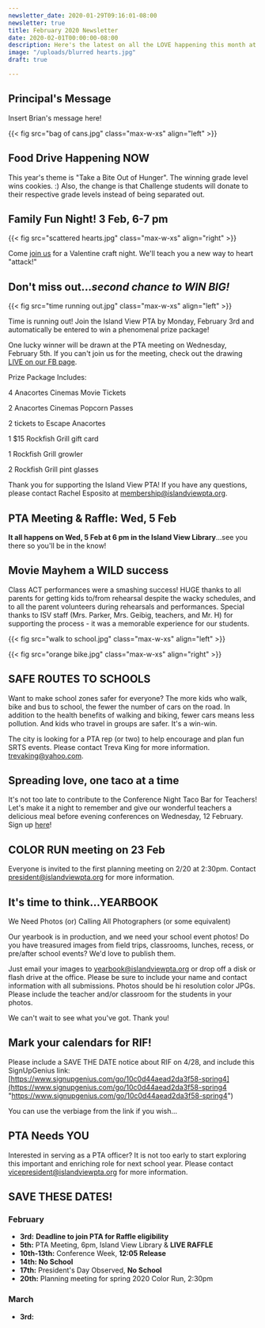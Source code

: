 ```yaml
---
newsletter_date: 2020-01-29T09:16:01-08:00
newsletter: true
title: February 2020 Newsletter
date: 2020-02-01T00:00:00-08:00
description: Here's the latest on all the LOVE happening this month at Island View!
image: "/uploads/blurred hearts.jpg"
draft: true

---
```

## Principal's Message

Insert Brian's message here!

{{< fig src="bag of cans.jpg" class="max-w-xs" align="left" >}}

## Food Drive Happening NOW

This year's theme is "Take a Bite Out of Hunger". The winning grade level wins cookies. :) Also, the change is that Challenge students will donate to their respective grade levels instead of being separated out.

## Family Fun Night! 3 Feb, 6-7 pm

{{< fig src="scattered hearts.jpg" class="max-w-xs" align="right" >}}

Come [join us](https://www.facebook.com/events/755958311580824/) for a Valentine craft night. We'll teach you a new way to heart "attack!"

## Don't miss out...**_second chance_** **_to WIN BIG!_**

{{< fig src="time running out.jpg" class="max-w-xs" align="left" >}}

Time is running out! Join the Island View PTA by Monday, February 3rd and automatically be entered to win a phenomenal prize package!

One lucky winner will be drawn at the PTA meeting on Wednesday, February 5th. If you can't join us for the meeting, check out the drawing [LIVE on our FB page](https://www.facebook.com/IslandViewPTA/).

Prize Package Includes:

4 Anacortes Cinemas Movie Tickets

2 Anacortes Cinemas Popcorn Passes

2 tickets to Escape Anacortes

1 $15 Rockfish Grill gift card

1 Rockfish Grill growler

2 Rockfish Grill pint glasses

Thank you for supporting the Island View PTA! If you have any questions, please contact Rachel Esposito at [membership@islandviewpta.org](mailto:membership@islandviewpta.org).

## PTA Meeting & Raffle: Wed, 5 Feb

**It all happens on Wed, 5 Feb at 6 pm in the Island View Library**...see you there so you'll be in the know!

## Movie Mayhem a WILD success

Class ACT performances were a smashing success! HUGE thanks to all parents for getting kids to/from rehearsal despite the wacky schedules, and to all the parent volunteers during rehearsals and performances. Special thanks to ISV staff (Mrs. Parker, Mrs. Geibig, teachers, and Mr. H) for supporting the process - it was a memorable experience for our students.

{{< fig src="walk to school.jpg" class="max-w-xs" align="left" >}}

{{< fig src="orange bike.jpg" class="max-w-xs" align="right" >}}

## SAFE ROUTES TO SCHOOLS

Want to make school zones safer for everyone? The more kids who walk, bike and bus to school, the fewer the number of cars on the road. In addition to the health benefits of walking and biking, fewer cars means less pollution. And kids who travel in groups are safer. It's a win-win.

The city is looking for a PTA rep (or two) to help encourage and plan fun SRTS events. Please contact Treva King for more information. [trevaking@yahoo.com](mailto:trevaking@yahoo.com).

## Spreading love, one taco at a time

It's not too late to contribute to the Conference Night Taco Bar for Teachers! Let's make it a night to remember and give our wonderful teachers a delicious meal before evening conferences on Wednesday, 12 February. Sign up [here](https://www.signupgenius.com/go/10C0D44AEAD2DA3F58-conference6)!

## COLOR RUN meeting on 23 Feb

Everyone is invited to the first planning meeting on 2/20 at 2:30pm. Contact [president@islandviewpta.org](mailto:president@islandviewpta.org) for more information.

## It's time to think...YEARBOOK

We Need Photos (or) Calling All Photographers (or some equivalent)

Our yearbook is in production, and we need your school event photos! Do you have treasured images from field trips, classrooms, lunches, recess, or pre/after school events? We'd love to publish them.

Just email your images to [yearbook@islandviewpta.org](mailto:yearbook@islandviewpta.org) or drop off a disk or flash drive at the office. Please be sure to include your name and contact information with all submissions. Photos should be hi resolution color JPGs. Please include the teacher and/or classroom for the students in your photos.

We can't wait to see what you've got. Thank you!

## Mark your calendars for RIF!

Please include a SAVE THE DATE notice about RIF on 4/28, and include this SignUpGenius link: [https://www.signupgenius.com/go/10c0d44aead2da3f58-spring4](https://www.signupgenius.com/go/10c0d44aead2da3f58-spring4 "https://www.signupgenius.com/go/10c0d44aead2da3f58-spring4")

You can use the verbiage from the link if you wish...

## PTA Needs YOU

Interested in serving as a PTA officer? It is not too early to start exploring this important and enriching role for next school year. Please contact [vicepresident@islandviewpta.org](mailto:vicepresident@islandviewpta.org) for more information.

## SAVE THESE DATES!

### February

* **3rd:**  **Deadline to join PTA for Raffle eligibility**
* **5th:**  PTA Meeting, 6pm, Island View Library & **LIVE RAFFLE**
* **10th-13th:**  Conference Week, **12:05 Release**
* **14th:  No School**
* **17th:**  President's Day Observed, **No School**
* **20th:** Planning meeting for spring 2020 Color Run, 2:30pm

### March

* **3rd:**